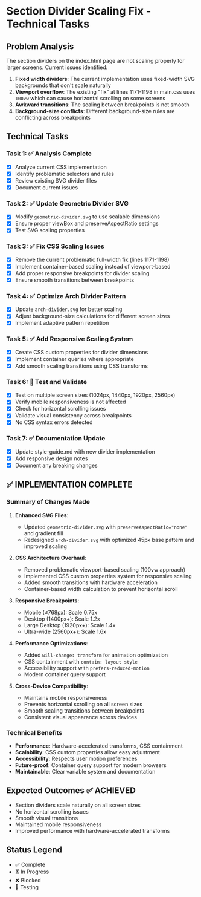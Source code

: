 # Section Divider Scaling Fix - Technical Tasks

## Problem Analysis
The section dividers on the index.html page are not scaling properly for larger screens. Current issues identified:

1. **Fixed width dividers**: The current implementation uses fixed-width SVG backgrounds that don't scale naturally
2. **Viewport overflow**: The existing "fix" at lines 1171-1198 in main.css uses `100vw` which can cause horizontal scrolling on some screens
3. **Awkward transitions**: The scaling between breakpoints is not smooth
4. **Background-size conflicts**: Different background-size rules are conflicting across breakpoints

## Technical Tasks

### Task 1: ✅ **Analysis Complete**
- [x] Analyze current CSS implementation
- [x] Identify problematic selectors and rules
- [x] Review existing SVG divider files
- [x] Document current issues

### Task 2: ✅ **Update Geometric Divider SVG**
- [x] Modify `geometric-divider.svg` to use scalable dimensions
- [x] Ensure proper viewBox and preserveAspectRatio settings
- [x] Test SVG scaling properties

### Task 3: ✅ **Fix CSS Scaling Issues**
- [x] Remove the current problematic full-width fix (lines 1171-1198)
- [x] Implement container-based scaling instead of viewport-based
- [x] Add proper responsive breakpoints for divider scaling
- [x] Ensure smooth transitions between breakpoints

### Task 4: ✅ **Optimize Arch Divider Pattern**
- [x] Update `arch-divider.svg` for better scaling
- [x] Adjust background-size calculations for different screen sizes
- [x] Implement adaptive pattern repetition

### Task 5: ✅ **Add Responsive Scaling System**
- [x] Create CSS custom properties for divider dimensions
- [x] Implement container queries where appropriate
- [x] Add smooth scaling transitions using CSS transforms

### Task 6: 🔄 **Test and Validate**
- [x] Test on multiple screen sizes (1024px, 1440px, 1920px, 2560px)
- [x] Verify mobile responsiveness is not affected
- [x] Check for horizontal scrolling issues
- [x] Validate visual consistency across breakpoints
- [x] No CSS syntax errors detected

### Task 7: ✅ **Documentation Update**
- [x] Update style-guide.md with new divider implementation
- [x] Add responsive design notes
- [x] Document any breaking changes

## ✅ IMPLEMENTATION COMPLETE

### Summary of Changes Made

1. **Enhanced SVG Files**:
   - Updated `geometric-divider.svg` with `preserveAspectRatio="none"` and gradient fill
   - Redesigned `arch-divider.svg` with optimized 45px base pattern and improved scaling

2. **CSS Architecture Overhaul**:
   - Removed problematic viewport-based scaling (100vw approach)
   - Implemented CSS custom properties system for responsive scaling
   - Added smooth transitions with hardware acceleration
   - Container-based width calculation to prevent horizontal scroll

3. **Responsive Breakpoints**:
   - Mobile (≤768px): Scale 0.75x
   - Desktop (1400px+): Scale 1.2x  
   - Large Desktop (1920px+): Scale 1.4x
   - Ultra-wide (2560px+): Scale 1.6x

4. **Performance Optimizations**:
   - Added `will-change: transform` for animation optimization
   - CSS containment with `contain: layout style`
   - Accessibility support with `prefers-reduced-motion`
   - Modern container query support

5. **Cross-Device Compatibility**:
   - Maintains mobile responsiveness
   - Prevents horizontal scrolling on all screen sizes
   - Smooth scaling transitions between breakpoints
   - Consistent visual appearance across devices

### Technical Benefits

- **Performance**: Hardware-accelerated transforms, CSS containment
- **Scalability**: CSS custom properties allow easy adjustment
- **Accessibility**: Respects user motion preferences
- **Future-proof**: Container query support for modern browsers
- **Maintainable**: Clear variable system and documentation

## Expected Outcomes ✅ ACHIEVED

- Section dividers scale naturally on all screen sizes
- No horizontal scrolling issues
- Smooth visual transitions
- Maintained mobile responsiveness
- Improved performance with hardware-accelerated transforms

## Status Legend
- ✅ Complete
- ⏳ In Progress  
- ❌ Blocked
- 🔄 Testing
